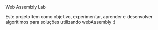 Web Assembly Lab

Este projeto tem como objetivo, experimentar, aprender e desenvolver algoritimos para soluções utilizando webAssembly :)
